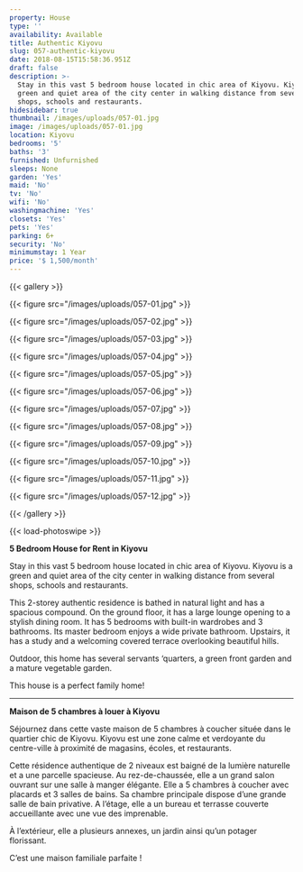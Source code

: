 ```yaml
---
property: House
type: ''
availability: Available
title: Authentic Kiyovu
slug: 057-authentic-kiyovu
date: 2018-08-15T15:58:36.951Z
draft: false
description: >-
  Stay in this vast 5 bedroom house located in chic area of Kiyovu. Kiyovu is a
  green and quiet area of the city center in walking distance from several
  shops, schools and restaurants.
hidesidebar: true
thumbnail: /images/uploads/057-01.jpg
image: /images/uploads/057-01.jpg
location: Kiyovu
bedrooms: '5'
baths: '3'
furnished: Unfurnished
sleeps: None
garden: 'Yes'
maid: 'No'
tv: 'No'
wifi: 'No'
washingmachine: 'Yes'
closets: 'Yes'
pets: 'Yes'
parking: 6+
security: 'No'
minimumstay: 1 Year
price: '$ 1,500/month'
---
```

{{< gallery >}}

{{< figure src="/images/uploads/057-01.jpg" >}}

{{< figure src="/images/uploads/057-02.jpg" >}}

{{< figure src="/images/uploads/057-03.jpg" >}}

{{< figure src="/images/uploads/057-04.jpg" >}}

{{< figure src="/images/uploads/057-05.jpg" >}}

{{< figure src="/images/uploads/057-06.jpg" >}}

{{< figure src="/images/uploads/057-07.jpg" >}}

{{< figure src="/images/uploads/057-08.jpg" >}}

{{< figure src="/images/uploads/057-09.jpg" >}}

{{< figure src="/images/uploads/057-10.jpg" >}}

{{< figure src="/images/uploads/057-11.jpg" >}}

{{< figure src="/images/uploads/057-12.jpg" >}}

{{< /gallery >}}

{{< load-photoswipe >}}

**5 Bedroom House for Rent in Kiyovu**

Stay in this vast 5 bedroom house located in chic area of Kiyovu. Kiyovu is a green and quiet area of the city center in walking distance from several shops, schools and restaurants.

This 2-storey authentic residence is bathed in natural light and has a spacious compound. On the ground floor, it has a large lounge opening to a stylish dining room. It has 5 bedrooms with built-in wardrobes and 3 bathrooms. Its master bedroom enjoys a wide private bathroom. Upstairs, it has a study and a welcoming covered terrace overlooking beautiful hills.

Outdoor, this home has several servants ‘quarters, a green front garden and a mature vegetable garden.

This house is a perfect family home!

---

**Maison de 5 chambres à louer à Kiyovu**

Séjournez dans cette vaste maison de 5 chambres à coucher située dans le quartier chic de Kiyovu. Kiyovu est une zone calme et verdoyante du centre-ville à proximité de magasins, écoles, et restaurants.

Cette résidence authentique de 2 niveaux est baigné de la lumière naturelle et a une parcelle spacieuse. Au rez-de-chaussée, elle a un grand salon ouvrant sur une salle à manger élégante. Elle a 5 chambres à coucher avec placards et 3 salles de bains. Sa chambre principale dispose d’une grande salle de bain privative. A l’étage, elle a un bureau et terrasse couverte accueillante avec une vue des imprenable.

À l’extérieur, elle a plusieurs annexes, un jardin ainsi qu’un potager florissant.

C’est une maison familiale parfaite !
